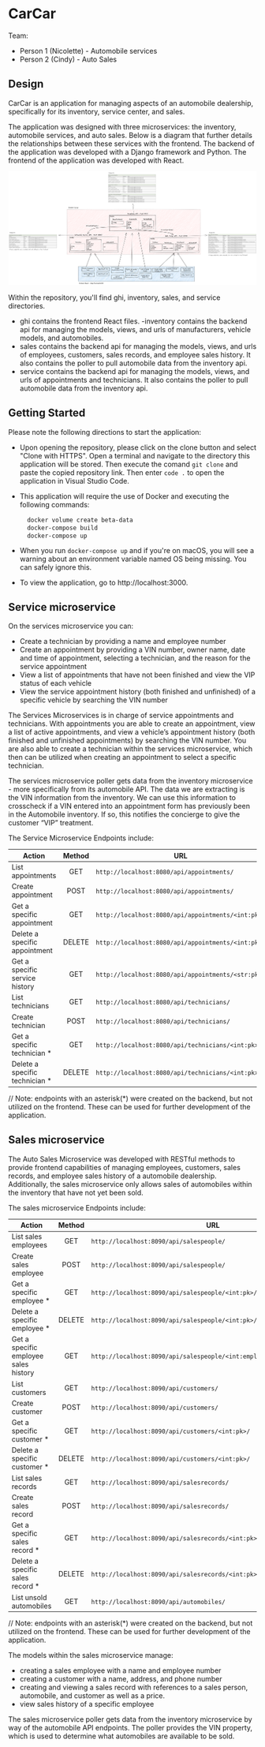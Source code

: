 # CarCar

Team:

* Person 1 (Nicolette) - Automobile services
* Person 2 (Cindy) - Auto Sales

## Design

CarCar is an application for managing aspects of an automobile dealership, specifically for its inventory, service center, and sales.

The application was designed with three microservices: the inventory, automobile services, and auto sales. Below is a diagram that further details the relationships between these services with the frontend. The backend of the application was developed with a Django framework and Python. The frontend of the application was developed with React.

<img src="./document/CarCarDesign.png" />

Within the repository, you'll find ghi, inventory, sales, and service directories.
- ghi contains the frontend React files.
-inventory contains the backend api for managing the models, views, and urls of manufacturers, vehicle models, and automobiles.
- sales contains the backend api for managing the models, views, and urls of employees, customers, sales records, and employee sales history. It also contains the poller to pull automobile data from the inventory api.
- service contains the backend api for managing the models, views, and urls of appointments and technicians. It also contains the poller to pull automobile data from the inventory api.

## Getting Started

Please note the following directions to start the application:
- Upon opening the repository, please click on the clone button and select "Clone with HTTPS". Open a terminal and navigate to the directory this application will be stored. Then execute the comand `git clone` and paste the copied repository link. Then enter `code .` to open the application in Visual Studio Code.
- This application will require the use of Docker and executing the following commands:

        docker volume create beta-data
        docker-compose build
        docker-compose up

- When you run `docker-compose up` and if you're on macOS, you will see a warning about an environment variable named OS being missing. You can safely ignore this.
- To view the application, go to http://localhost:3000.


## Service microservice

On the services microservice you can:

- Create a technician by providing a name and employee number
- Create an appointment by providing a VIN number, owner name, date and time of appointment, selecting a technician, and the reason for the service appointment
- View a list of appointments that have not been finished and view the VIP status of each vehicle
- View the service appointment history (both finished and unfinished) of a specific vehicle by searching the VIN number

The Services Microservices is in charge of service appointments and technicians. With appointments you are able to create an appointment, view a list of active appointments, and view a vehicle’s appointment history (both finished and unfinished appointments) by searching the VIN number. You are also able to create a technician within the services microservice, which then can be utilized when creating an appointment to select a specific technician.

The services microservice poller gets data from the inventory microservice - more specifically from its automobile API. The data we are extracting is the VIN information from the inventory. We can use this information to crosscheck if a VIN entered into an appointment form has previously been in the Automobile inventory. If so, this notifies the concierge to give the customer “VIP” treatment.

The Service Microservice Endpoints include:

| Action | Method | URL |
| --- | :---: | --- |
|List appointments | GET | `http://localhost:8080/api/appointments/`
|Create appointment | POST | `http://localhost:8080/api/appointments/`
|Get a specific appointment | GET | `http://localhost:8080/api/appointments/<int:pk>/`
|Delete a specific appointment | DELETE | `http://localhost:8080/api/appointments/<int:pk>/`
|Get a specific service history | GET | `http://localhost:8080/api/appointments/<str:pk>/`
|List technicians | GET | `http://localhost:8080/api/technicians/`
|Create technician | POST | `http://localhost:8080/api/technicians/`
|Get a specific technician * | GET | `http://localhost:8080/api/technicians/<int:pk>/`
|Delete a specific technician * | DELETE | `http://localhost:8080/api/technicians/<int:pk>/`

// Note: endpoints with an asterisk(*) were created on the backend, but not utilized on the frontend. These can be used for further development of the application.

## Sales microservice

The Auto Sales Microservice was developed with RESTful methods to provide frontend capabilities of managing employees, customers, sales records, and employee sales history of a automobile dealership. Additionally, the sales microservice only allows sales of automobiles within the inventory that have not yet been sold.

The sales microservice Endpoints include:

| Action | Method | URL |
| --- | :---: | --- |
|List sales employees	| GET |	`http://localhost:8090/api/salespeople/`
|Create sales employee	|POST | `http://localhost:8090/api/salespeople/`
|Get a specific employee *| GET|`http://localhost:8090/api/salespeople/<int:pk>/`
| Delete a specific employee *| DELETE | `http://localhost:8090/api/salespeople/<int:pk>/`
| Get a specific employee sales history | GET | `http://localhost:8090/api/salespeople/<int:employee_id>/salesrecords/`
| List customers | GET | `http://localhost:8090/api/customers/`
| Create customer | POST | `http://localhost:8090/api/customers/`
| Get a specific customer *| GET | `http://localhost:8090/api/customers/<int:pk>/`
| Delete a specific customer *| DELETE | `http://localhost:8090/api/customers/<int:pk>/`
| List sales records | GET | `http://localhost:8090/api/salesrecords/`
| Create sales record | POST | `http://localhost:8090/api/salesrecords/`
| Get a specific sales record *| GET | `http://localhost:8090/api/salesrecords/<int:pk>/`
| Delete a specific sales record *| DELETE | `http://localhost:8090/api/salesrecords/<int:pk>/`
| List unsold automobiles | GET | `http://localhost:8090/api/automobiles/`

// Note: endpoints with an asterisk(*) were created on the backend, but not utilized on the frontend. These can be used for further development of the application.

The models within the sales microservice manage:
- creating a sales employee with a name and employee number
- creating a customer with a name, address, and phone number
- creating and viewing a sales record with references to a sales person, automobile, and customer as well as a price.
- view sales history of a specific employee

The sales microservice poller gets data from the inventory microservice by way of the automobile API endpoints. The poller provides the VIN property, which is used to determine what automobiles are available to be sold.
